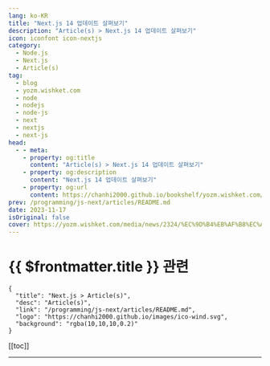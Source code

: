 ```yaml
---
lang: ko-KR
title: "Next.js 14 업데이트 살펴보기"
description: "Article(s) > Next.js 14 업데이트 살펴보기"
icon: iconfont icon-nextjs
category: 
  - Node.js
  - Next.js
  - Article(s)
tag: 
  - blog
  - yozm.wishket.com
  - node
  - nodejs
  - node-js
  - next
  - nextjs
  - next-js
head:
  - - meta:
    - property: og:title
      content: "Article(s) > Next.js 14 업데이트 살펴보기"
    - property: og:description
      content: "Next.js 14 업데이트 살펴보기"
    - property: og:url
      content: https://chanhi2000.github.io/bookshelf/yozm.wishket.com/2324.html
prev: /programming/js-next/articles/README.md
date: 2023-11-17
isOriginal: false
cover: https://yozm.wishket.com/media/news/2324/%EC%9D%B4%EB%AF%B8%EC%A7%801_next-cli.png
---
```


# {{ $frontmatter.title }} 관련

```component VPCard
{
  "title": "Next.js > Article(s)",
  "desc": "Article(s)",
  "link": "/programming/js-next/articles/README.md",
  "logo": "https://chanhi2000.github.io/images/ico-wind.svg",
  "background": "rgba(10,10,10,0.2)"
}
```

[[toc]]

---

<SiteInfo
  name="Next.js 14 업데이트 살펴보기 | 요즘IT"
  desc="지난 10월 26일, Next.js 14가 발표되었습니다. 13 버전 업데이트의 변화가 워낙 커서 그런지 이번에는 상대적으로 변경 사항이 적게 느껴지기도 했습니다. 이번 업데이트에서는 13 버전에서 소개된 App Router를 비롯한 여러 기능에 대한 안정화 작업이 주로 이루어졌습니다. 이번 글에서는 구체적으로 어떤 변화가 있었는지 살펴보겠습니다."
  url="https://yozm.wishket.com/magazine/detail/2324/"
  logo="https://yozm.wishket.com/favicon.ico"
  preview="https://yozm.wishket.com/media/news/2324/%EC%9D%B4%EB%AF%B8%EC%A7%801_next-cli.png"/>

<!-- TODO: 작성 -->

